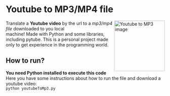 # **Youtube to MP3/MP4 file**
<img src="https://onlinevideoconverter.pro/img/mp31full.png" alt="Youtube to MP3 image" align="right" width="160" height="160">

Translate a **Youtube video** by the url to a *mp3/mp4 file* downloaded to you local  
machine! 
Made with Python and some libraries, including pytube.
This is a personal project made only to get experience in the programming world. 
  
## How to run?
**You need Python installed to execute this code**  
Here you have some instructions about how to run the file and download a youtube video:  
```python youtubeToMp3.py ```
